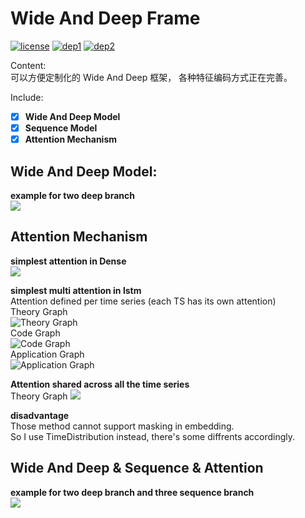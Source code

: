 # Wide And Deep Frame
[![license](https://img.shields.io/badge/License-Apache_2.0-brightgreen.svg)](https://github.com/Phynixknight/WideDeepSequenceAttentionFrame/LICENSE) [![dep1](https://img.shields.io/badge/Tensorflow-1.2+-blue.svg)](https://www.tensorflow.org/) [![dep2](https://img.shields.io/badge/Keras-2.0+-blue.svg)](https://keras.io/) 

Content:  
可以方便定制化的 Wide And Deep 框架， 各种特征编码方式正在完善。

Include:  
- [x] **Wide And Deep Model**
- [x] **Sequence Model**
- [x] **Attention Mechanism**

## Wide And Deep Model:  
**example for two deep branch**   
![](model_wide_and_deep.png)  

## Attention Mechanism 

**simplest attention in Dense**  
![](model_attention.png)  

**simplest multi attention in lstm**     
Attention defined per time series (each TS has its own attention)  
Theory Graph  
![Theory Graph](graph_multi_attention.png)  
Code Graph  
![Code Graph](model_attention.png)   
Application Graph  
![Application Graph](model_wide_deep_sequence_nonmask_attention.png)  

**Attention shared across all the time series**  
Theory Graph
![](graph_single_attention.png)  

**disadvantage**   
Those method cannot support masking in embedding.    
So I use TimeDistribution instead, there's some diffrents accordingly.  

## Wide And Deep & Sequence & Attention
**example for two deep branch and three sequence branch**  
![](model_wide_deep_sequence_attention.png)
